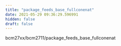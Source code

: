 ```yaml
---
title: "package_feeds_base_fullconenat"
date: 2021-05-29 09:36:29.596991
hidden: false
draft: false
---
```


bcm27xx/bcm2711/package_feeds_base_fullconenat


